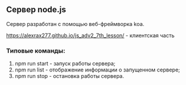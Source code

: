 ## Сервер node.js 

Сервер разработан с помощью веб-фреймворка koa.

https://alexrax277.github.io/js_adv2_7th_lesson/ - клиентская часть

### Типовые команды:
1. npm run start - запуск работы сервера;
1. npm run list - отображение информации о запущенном сервере;
1. npm run stop - остановка работы сервера.

